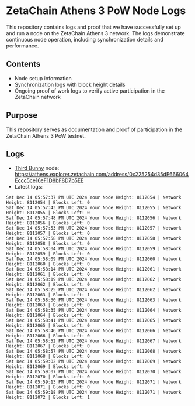 # ZetaChain Athens 3 PoW Node Logs
This repository contains logs and proof that we have successfully set up and run a node on the ZetaChain Athens 3 network. The logs demonstrate continuous node operation, including synchronization details and performance.

## Contents
- Node setup information
- Synchronization logs with block height details
- Ongoing proof of work logs to verify active participation in the ZetaChain network

## Purpose
This repository serves as documentation and proof of participation in the ZetaChain Athens 3 PoW testnet.

## Logs

- [Third Bunny](https://thirdbunny.xyz/) node: https://athens.explorer.zetachain.com/address/0x225254d35dE666064Eccc5ce16eF1D8bF8D7b5EE
- Latest logs:
```
Sat Dec 14 05:57:37 PM UTC 2024 Your Node Height: 8112054 | Network Height: 8112054 | Blocks Left: 0
Sat Dec 14 05:57:43 PM UTC 2024 Your Node Height: 8112055 | Network Height: 8112055 | Blocks Left: 0
Sat Dec 14 05:57:48 PM UTC 2024 Your Node Height: 8112056 | Network Height: 8112056 | Blocks Left: 0
Sat Dec 14 05:57:53 PM UTC 2024 Your Node Height: 8112057 | Network Height: 8112057 | Blocks Left: 0
Sat Dec 14 05:57:58 PM UTC 2024 Your Node Height: 8112058 | Network Height: 8112058 | Blocks Left: 0
Sat Dec 14 05:58:04 PM UTC 2024 Your Node Height: 8112059 | Network Height: 8112059 | Blocks Left: 0
Sat Dec 14 05:58:09 PM UTC 2024 Your Node Height: 8112060 | Network Height: 8112060 | Blocks Left: 0
Sat Dec 14 05:58:14 PM UTC 2024 Your Node Height: 8112061 | Network Height: 8112061 | Blocks Left: 0
Sat Dec 14 05:58:19 PM UTC 2024 Your Node Height: 8112062 | Network Height: 8112062 | Blocks Left: 0
Sat Dec 14 05:58:25 PM UTC 2024 Your Node Height: 8112062 | Network Height: 8112063 | Blocks Left: 1
Sat Dec 14 05:58:30 PM UTC 2024 Your Node Height: 8112063 | Network Height: 8112063 | Blocks Left: 0
Sat Dec 14 05:58:35 PM UTC 2024 Your Node Height: 8112064 | Network Height: 8112064 | Blocks Left: 0
Sat Dec 14 05:58:41 PM UTC 2024 Your Node Height: 8112065 | Network Height: 8112065 | Blocks Left: 0
Sat Dec 14 05:58:46 PM UTC 2024 Your Node Height: 8112066 | Network Height: 8112066 | Blocks Left: 0
Sat Dec 14 05:58:52 PM UTC 2024 Your Node Height: 8112067 | Network Height: 8112067 | Blocks Left: 0
Sat Dec 14 05:58:57 PM UTC 2024 Your Node Height: 8112068 | Network Height: 8112068 | Blocks Left: 0
Sat Dec 14 05:59:02 PM UTC 2024 Your Node Height: 8112069 | Network Height: 8112069 | Blocks Left: 0
Sat Dec 14 05:59:07 PM UTC 2024 Your Node Height: 8112070 | Network Height: 8112070 | Blocks Left: 0
Sat Dec 14 05:59:13 PM UTC 2024 Your Node Height: 8112071 | Network Height: 8112071 | Blocks Left: 0
Sat Dec 14 05:59:18 PM UTC 2024 Your Node Height: 8112071 | Network Height: 8112072 | Blocks Left: 1
```
